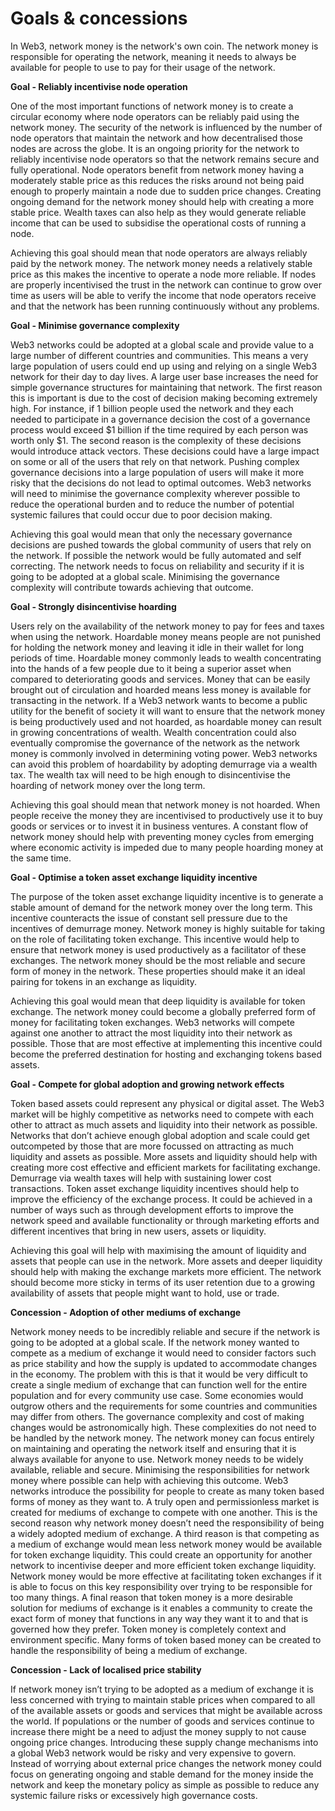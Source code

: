 # Goals & concessions

In Web3, network money is the network's own coin. The network money is responsible for operating the network, meaning it needs to always be available for people to use to pay for their usage of the network.



**Goal - Reliably incentivise node operation**

One of the most important functions of network money is to create a circular economy where node operators can be reliably paid using the network money. The security of the network is influenced by the number of node operators that maintain the network and how decentralised those nodes are across the globe. It is an ongoing priority for the network to reliably incentivise node operators so that the network remains secure and fully operational. Node operators benefit from network money having a moderately stable price as this reduces the risks around not being paid enough to properly maintain a node due to sudden price changes. Creating ongoing demand for the network money should help with creating a more stable price. Wealth taxes can also help as they would generate reliable income that can be used to subsidise the operational costs of running a node.

Achieving this goal should mean that node operators are always reliably paid by the network money. The network money needs a relatively stable price as this makes the incentive to operate a node more reliable. If nodes are properly incentivised the trust in the network can continue to grow over time as users will be able to verify the income that node operators receive and that the network has been running continuously without any problems.



**Goal - Minimise governance complexity**

Web3 networks could be adopted at a global scale and provide value to a large number of different countries and communities. This means a very large population of users could end up using and relying on a single Web3 network for their day to day lives. A large user base increases the need for simple governance structures for maintaining that network. The first reason this is important is due to the cost of decision making becoming extremely high. For instance, if 1 billion people used the network and they each needed to participate in a governance decision the cost of a governance process would exceed $1 billion if the time required by each person was worth only $1. The second reason is the complexity of these decisions would introduce attack vectors. These decisions could have a large impact on some or all of the users that rely on that network. Pushing complex governance decisions into a large population of users will make it more risky that the decisions do not lead to optimal outcomes. Web3 networks will need to minimise the governance complexity wherever possible to reduce the operational burden and to reduce the number of potential systemic failures that could occur due to poor decision making.

Achieving this goal would mean that only the necessary governance decisions are pushed towards the global community of users that rely on the network. If possible the network would be fully automated and self correcting. The network needs to focus on reliability and security if it is going to be adopted at a global scale. Minimising the governance complexity will contribute towards achieving that outcome.



**Goal - Strongly disincentivise hoarding**

Users rely on the availability of the network money to pay for fees and taxes when using the network. Hoardable money means people are not punished for holding the network money and leaving it idle in their wallet for long periods of time. Hoardable money commonly leads to wealth concentrating into the hands of a few people due to it being a superior asset when compared to deteriorating goods and services. Money that can be easily brought out of circulation and hoarded means less money is available for transacting in the network. If a Web3 network wants to become a public utility for the benefit of society it will want to ensure that the network money is being productively used and not hoarded, as hoardable money can result in growing concentrations of wealth. Wealth concentration could also eventually compromise the governance of the network as the network money is commonly involved in determining voting power. Web3 networks can avoid this problem of hoardability by adopting demurrage via a wealth tax. The wealth tax will need to be high enough to disincentivise the hoarding of network money over the long term.

Achieving this goal should mean that network money is not hoarded. When people receive the money they are incentivised to productively use it to buy goods or services or to invest it in business ventures. A constant flow of network money should help with preventing money cycles from emerging where economic activity is impeded due to many people hoarding money at the same time.



**Goal - Optimise a token asset exchange liquidity incentive**

The purpose of the token asset exchange liquidity incentive is to generate a stable amount of demand for the network money over the long term. This incentive counteracts the issue of constant sell pressure due to the incentives of demurrage money. Network money is highly suitable for taking on the role of facilitating token exchange. This incentive would help to ensure that network money is used productively as a facilitator of these exchanges. The network money should be the most reliable and secure form of money in the network. These properties should make it an ideal pairing for tokens in an exchange as liquidity.

Achieving this goal would mean that deep liquidity is available for token exchange. The network money could become a globally preferred form of money for facilitating token exchanges. Web3 networks will compete against one another to attract the most liquidity into their network as possible. Those that are most effective at implementing this incentive could become the preferred destination for hosting and exchanging tokens based assets.



**Goal - Compete for global adoption and growing network effects**

Token based assets could represent any physical or digital asset. The Web3 market will be highly competitive as networks need to compete with each other to attract as much assets and liquidity into their network as possible. Networks that don’t achieve enough global adoption and scale could get outcompeted by those that are more focussed on attracting as much liquidity and assets as possible. More assets and liquidity should help with creating more cost effective and efficient markets for facilitating exchange. Demurrage via wealth taxes will help with sustaining lower cost transactions. Token asset exchange liquidity incentives should help to improve the efficiency of the exchange process. It could be achieved in a number of ways such as through development efforts to improve the network speed and available functionality or through marketing efforts and different incentives that bring in new users, assets or liquidity.

Achieving this goal will help with maximising the amount of liquidity and assets that people can use in the network. More assets and deeper liquidity should help with making the exchange markets more efficient. The network should become more sticky in terms of its user retention due to a growing availability of assets that people might want to hold, use or trade.



**Concession - Adoption of other mediums of exchange**

Network money needs to be incredibly reliable and secure if the network is going to be adopted at a global scale. If the network money wanted to compete as a medium of exchange it would need to consider factors such as price stability and how the supply is updated to accommodate changes in the economy. The problem with this is that it would be very difficult to create a single medium of exchange that can function well for the entire population and for every community use case. Some economies would outgrow others and the requirements for some countries and communities may differ from others. The governance complexity and cost of making changes would be astronomically high. These complexities do not need to be handled by the network money. The network money can focus entirely on maintaining and operating the network itself and ensuring that it is always available for anyone to use. Network money needs to be widely available, reliable and secure. Minimising the responsibilities for network money where possible can help with achieving this outcome. Web3 networks introduce the possibility for people to create as many token based forms of money as they want to. A truly open and permissionless market is created for mediums of exchange to compete with one another. This is the second reason why network money doesn’t need the responsibility of being a widely adopted medium of exchange. A third reason is that competing as a medium of exchange would mean less network money would be available for token exchange liquidity. This could create an opportunity for another network to incentivise deeper and more efficient token exchange liquidity. Network money would be more effective at facilitating token exchanges if it is able to focus on this key responsibility over trying to be responsible for too many things. A final reason that token money is a more desirable solution for mediums of exchange is it enables a community to create the exact form of money that functions in any way they want it to and that is governed how they prefer. Token money is completely context and environment specific. Many forms of token based money can be created to handle the responsibility of being a medium of exchange.



**Concession - Lack of localised price stability**

If network money isn’t trying to be adopted as a medium of exchange it is less concerned with trying to maintain stable prices when compared to all of the available assets or goods and services that might be available across the world. If populations or the number of goods and services continue to increase there might be a need to adjust the money supply to not cause ongoing price changes. Introducing these supply change mechanisms into a global Web3 network would be risky and very expensive to govern. Instead of worrying about external price changes the network money could focus on generating ongoing and stable demand for the money inside the network and keep the monetary policy as simple as possible to reduce any systemic failure risks or excessively high governance costs.
